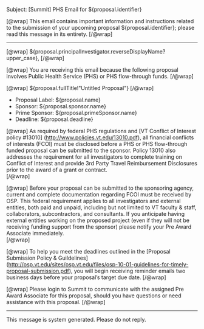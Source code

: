 Subject: [Summit] PHS Email for ${proposal.identifier}

[@wrap]
This email contains important information and instructions related to the submission of your upcoming proposal ${proposal.identifier}; please read this message in its entirety.
[/@wrap]

------------------------------------------------------------------------
[@wrap]
${proposal.principalInvestigator.reverseDisplayName?upper_case},
[/@wrap]

[@wrap]
You are receiving this email because the following proposal involves Public Health Service (PHS) or PHS flow-through funds.
[/@wrap]

[@wrap] ${proposal.fullTitle!"Untitled Proposal"} [/@wrap]

* Proposal Label: 
  ${proposal.name}
* Sponsor:
  ${proposal.sponsor.name} 
* Prime Sponsor:
  ${proposal.primeSponsor.name} 
* Deadline:
  ${proposal.deadline} 

[@wrap]
As required by federal PHS regulations and [VT Conflict of Interest policy #13010] (http://www.policies.vt.edu/13010.pdf), all financial conflicts of interests (FCOI) must be disclosed before a PHS or PHS flow-through funded proposal can be submitted to the sponsor.  Policy 13010 also addresses the requirement for all investigators to complete training on Conflict of Interest and provide 3rd Party Travel Reimbursement Disclosures prior to the award of a grant or contract.  
[/@wrap]

[@wrap]
Before your proposal can be submitted to the sponsoring agency, current and complete documentation regarding FCOI must be received by OSP. This federal requirement applies to all investigators and external entities, both paid and unpaid, including but not limited to VT faculty & staff, collaborators, subcontractors, and consultants.  If you anticipate having external entities working on the proposed project (even if they will not be receiving funding support from the sponsor) please notify your Pre Award Associate immediately.   
[/@wrap]

[@wrap]
To help you meet the deadlines outlined in the [Proposal Submission Policy & Guildelines] (http://osp.vt.edu/sites/osp.vt.edu/files/osp-10-01-guidelines-for-timely-proposal-submission.pdf), you will begin receiving reminder emails two business days before your proposal’s target due date.
[/@wrap]

[@wrap]
Please login to Summit to communicate with the assigned Pre Award Associate for this proposal, should you have questions or need assistance with this proposal.
[/@wrap]

------------------------------------------------------------------------
This message is system generated.
Please do not reply.
